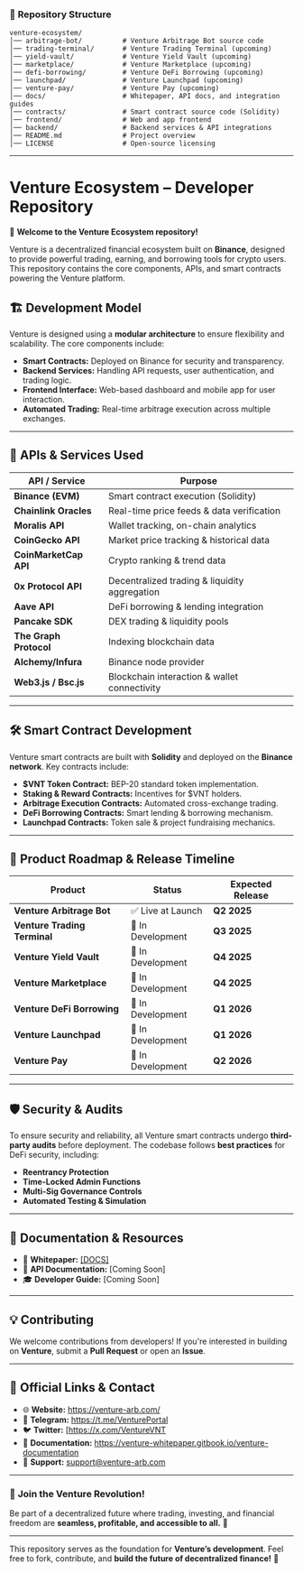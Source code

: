 

### 📂 **Repository Structure**  
```
venture-ecosystem/
│── arbitrage-bot/          # Venture Arbitrage Bot source code
│── trading-terminal/       # Venture Trading Terminal (upcoming)
│── yield-vault/            # Venture Yield Vault (upcoming)
│── marketplace/            # Venture Marketplace (upcoming)
│── defi-borrowing/         # Venture DeFi Borrowing (upcoming)
│── launchpad/              # Venture Launchpad (upcoming)
│── venture-pay/            # Venture Pay (upcoming)
│── docs/                   # Whitepaper, API docs, and integration guides
│── contracts/              # Smart contract source code (Solidity)
│── frontend/               # Web and app frontend
│── backend/                # Backend services & API integrations
│── README.md               # Project overview
│── LICENSE                 # Open-source licensing
```

---

# **Venture Ecosystem – Developer Repository**  
🚀 **Welcome to the Venture Ecosystem repository!**  

Venture is a decentralized financial ecosystem built on **Binance**, designed to provide powerful trading, earning, and borrowing tools for crypto users. This repository contains the core components, APIs, and smart contracts powering the Venture platform.  

## 🏗 **Development Model**  
Venture is designed using a **modular architecture** to ensure flexibility and scalability. The core components include:  
- **Smart Contracts:** Deployed on Binance for security and transparency.  
- **Backend Services:** Handling API requests, user authentication, and trading logic.  
- **Frontend Interface:** Web-based dashboard and mobile app for user interaction.  
- **Automated Trading:** Real-time arbitrage execution across multiple exchanges.  

---

## 🔌 **APIs & Services Used**  

| API / Service             | Purpose |  
|--------------------------|-----------------|  
| **Binance (EVM)**       | Smart contract execution (Solidity) |  
| **Chainlink Oracles**    | Real-time price feeds & data verification |  
| **Moralis API**          | Wallet tracking, on-chain analytics |  
| **CoinGecko API**        | Market price tracking & historical data |  
| **CoinMarketCap API**    | Crypto ranking & trend data |  
| **0x Protocol API**      | Decentralized trading & liquidity aggregation |  
| **Aave API**             | DeFi borrowing & lending integration |  
| **Pancake SDK**          | DEX trading & liquidity pools |  
| **The Graph Protocol**   | Indexing blockchain data |  
| **Alchemy/Infura**       | Binance node provider |  
| **Web3.js / Bsc.js**  | Blockchain interaction & wallet connectivity |  

---

## 🛠 **Smart Contract Development**  
Venture smart contracts are built with **Solidity** and deployed on the **Binance network**. Key contracts include:  
- **$VNT Token Contract:** BEP-20 standard token implementation.  
- **Staking & Reward Contracts:** Incentives for $VNT holders.  
- **Arbitrage Execution Contracts:** Automated cross-exchange trading.  
- **DeFi Borrowing Contracts:** Smart lending & borrowing mechanism.  
- **Launchpad Contracts:** Token sale & project fundraising mechanics.  

---

## 🚀 **Product Roadmap & Release Timeline**  
| Product                   | Status       | Expected Release |  
|--------------------------|-------------|----------------|  
| **Venture Arbitrage Bot** | ✅ Live at Launch | **Q2 2025** |  
| **Venture Trading Terminal** | 🚧 In Development | **Q3 2025** |  
| **Venture Yield Vault** | 🚧 In Development | **Q4 2025** |  
| **Venture Marketplace** | 🚧 In Development | **Q4 2025** |  
| **Venture DeFi Borrowing** | 🚧 In Development | **Q1 2026** |  
| **Venture Launchpad** | 🚧 In Development | **Q1 2026** |  
| **Venture Pay** | 🚧 In Development | **Q2 2026** |  

---

## 🛡 **Security & Audits**  
To ensure security and reliability, all Venture smart contracts undergo **third-party audits** before deployment. The codebase follows **best practices** for DeFi security, including:  
- **Reentrancy Protection**  
- **Time-Locked Admin Functions**  
- **Multi-Sig Governance Controls**  
- **Automated Testing & Simulation**  

---

## 📖 **Documentation & Resources**  
- 📜 **Whitepaper:** [[DOCS] ](https://venture-whitepaper.gitbook.io/venture-documentation) 
- 📑 **API Documentation:** [Coming Soon]  
- 🎓 **Developer Guide:** [Coming Soon]  

---

## 💡 **Contributing**  
We welcome contributions from developers! If you're interested in building on **Venture**, submit a **Pull Request** or open an **Issue**.  

---

## 📩 **Official Links & Contact**  
- 🌐 **Website:** https://venture-arb.com/
- 💬 **Telegram:** https://t.me/VenturePortal
- 🐦 **Twitter:** [https://x.com/VentureVNT
- 📂 **Documentation:** https://venture-whitepaper.gitbook.io/venture-documentation
- 📧 **Support:** [support@venture-arb.com](mailto:support@venture-arb.com)  

---

### 🚀 **Join the Venture Revolution!**  
Be part of a decentralized future where trading, investing, and financial freedom are **seamless, profitable, and accessible to all.** 💎  

---

This repository serves as the foundation for **Venture’s development**. Feel free to fork, contribute, and **build the future of decentralized finance!** 💪
